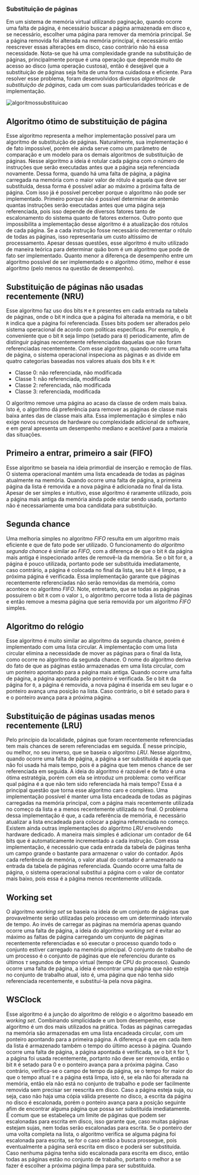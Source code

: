 ### Substituição de páginas
Em um sistema de memória virtual utilizando paginação, quando ocorre uma falta de página, é necessário buscar a página armazenada em disco e, se necessário, escolher uma página para remover da memória principal. Se a página removida foi alterada na memória principal, é necessário então reescrever essas alterações em disco, caso contrário não há essa necessidade. Nota-se que há uma complexidade grande na substituição de páginas, principalmente porque é uma operação que depende muito de acesso ao disco (uma operação custosa), então é desejável que a substituição de páginas seja feita de uma forma cuidadosa e eficiente.
Para resolver esse problema, foram desenvolvidos diversos *algoritmos de substituição de páginas*, cada um com suas particularidades teóricas e de implementação.

![algoritmossubstituicao](algoritmossubstituicao.png)

## Algoritmo ótimo de substituição de página
Esse algoritmo representa a melhor implementação possível para um algoritmo de substituição de páginas. Naturalmente, sua implementação é de fato impossível, porém ele ainda serve como um parâmetro de comparação e um modelo para os demais algoritmos de substituição de páginas.
Nesse algoritmo a ideia é rotular cada página com o número de instruções que serão executadas antes que a página seja referenciada novamente. Dessa forma, quando há uma falta de página, a página carregada na memória com o maior valor de rótulo é aquela que deve ser substituída, dessa forma é possível adiar ao máximo a próxima falta de página.
Com isso já é possível perceber porque o algoritmo não pode ser implementado. Primeiro porque não é possível determinar de antemão quantas instruções serão executadas antes que uma página seja referenciada, pois isso depende de diversos fatores tanto de escalonamento do sistema quanto de fatores externos. Outro ponto que impossibilita a implementação desse algoritmo é a atualização dos rótulos de cada página. Se a cada instrução fosse necessário decrementar o rótulo de todas as páginas, isso representaria um custo altíssimo de processamento.
Apesar dessas questões, esse algoritmo é muito utilizado de maneira teórica para determinar quão bom é um algoritmo que pode de fato ser implementado. Quanto menor a diferença de desempenho entre um algoritmo possível de ser implementado e o algoritmo ótimo, melhor é esse algoritmo (pelo menos na questão de desempenho).

## Substituição de páginas não usadas recentemente (NRU)
Esse algoritmo faz uso dos bits `M` e `R` presentes em cada entrada na tabela de páginas, onde o bit `M` indica que a página foi alterada na memória, e o bit `R` indica que a página foi referenciada. Esses bits podem ser alterados pelo sistema operacional de acordo com políticas específicas. Por exemplo, é conveniente que o bit `R` seja limpo (setado para `0`) periodicamente, afim de distinguir páginas recentemente referenciadas daquelas que não foram referenciadas recentemente.
Com esse algoritmo, quando ocorre uma falta de página, o sistema operacional inspeciona as páginas e as divide em quatro categorias baseadas nos valores atuais dos bits `R` e `M`:

- Classe 0: não referenciada, não modificada
- Classe 1: não referenciada, modificada
- Classe 2: referenciada, não modificada
- Classe 3: referenciada, modificada

O algoritmo remove uma página ao acaso da classe de ordem mais baixa. Isto é, o algoritmo dá preferência para remover as páginas de classe mais baixa antes das de classe mais alta. Essa implementação é simples e não exige novos recursos de hardware ou complexidade adicional de software, e em geral apresenta um desempenho mediano e aceitável para a maioria das situações.

## Primeiro a entrar, primeiro a sair (FIFO)
Esse algoritmo se baseia na ideia primordial de inserção e remoção de filas. O sistema operacional mantém uma lista encadeada de todas as páginas atualmente na memória. Quando ocorre uma falta de página, a primeira página da lista é removida e a nova página é adicionada no final da lista. Apesar de ser simples e intuitivo, esse algoritmo é raramente utilizado, pois a página mais antiga da memória ainda pode estar sendo usada, portanto não é necessariamente uma boa candidata para substituição.

## Segunda chance
Uma melhoria simples no algoritmo *FIFO* resulta em um algoritmo mais eficiente e que de fato pode ser utilizado. O funcionamento do *algoritmo segunda chance* é similar ao *FIFO*, com a diferença de que o bit `R` da página mais antiga é inspecionado antes de removê-la da memória. Se o bit for `0`, a página é pouco utilizada, portanto pode ser substituída imediatamente, caso contrário, a página é colocada no final da lista, seu bit `R` é limpo, e a próxima página é verificada.
Essa implementação garante que páginas recentemente referenciadas não serão removidas da memória, como acontece no algoritmo *FIFO*. Note, entretanto, que se todas as páginas possuírem o bit `R` com o valor `1`, o algoritmo percorre toda a lista de páginas e então remove a mesma página que seria removida por um algoritmo *FIFO* simples.

## Algoritmo do relógio
Esse algoritmo é muito similar ao algoritmo da segunda chance, porém é implementado com uma lista circular. A implementação com uma lista circular elimina a necessidade de mover as páginas para o final da lista, como ocorre no algoritmo da segunda chance. O nome do algoritmo deriva do fato de que as páginas estão armazenadas em uma lista circular, com um ponteiro apontando para a página mais antiga.
Quando ocorre uma falta de página, a página apontada pelo ponteiro é verificada. Se o bit `R` da página for `0`, a página é removida, a nova página é inserida em seu lugar e o ponteiro avança uma posição na lista. Caso contrário, o bit é setado para `0` e o ponteiro avança para a próxima página.

## Substituição de páginas usadas menos recentemente (LRU)
Pelo princípio da localidade, páginas que foram recentemente referenciadas tem mais chances de serem referenciadas em seguida. É nesse princípio, ou melhor, no seu inverso, que se baseia o algoritmo *LRU*. Nesse algoritmo, quando ocorre uma falta de página, a página a ser substituída é aquela que não foi usada há mais tempo, pois é a página que tem menos chance de ser referenciada em seguida.
A ideia do algoritmo é razoável e de fato é uma ótima estratégia, porém com ela se introduz um problema: como verificar qual página é a que não tem sido referenciada há mais tempo? Essa é a principal questão que torna esse algoritmo caro e complexo. Uma implementação possível é manter uma lista encadeada de todas as páginas carregadas na memória principal, com a página mais recentemente utilizada no começo da lista e a menos recentemente utilizada no final. O problema dessa implementação é que, a cada referência de memória, é necessário atualizar a lista encadeada para colocar a página referenciada no começo.
Existem ainda outras implementações do algoritmo *LRU* envolvendo hardware dedicado. A maneira mais simples é adicionar um contador de 64 bits que é automaticamente incrementado a cada instrução. Com essa implementação, é necessário que cada entrada da tabela de páginas tenha um campo grande o bastante para armazenar o valor do contador. Após cada referência de memória, o valor atual do contador é armazenado na entrada da tabela de páginas referenciada. Quando ocorre uma falta de página, o sistema operacional substitui a página com o valor de contator mais baixo, pois essa é a página menos recentemente utilizada.

## Working set
O algoritmo *working set* se baseia na ideia de um conjunto de páginas que provavelmente serão utilizadas pelo processo em um determinado intervalo de tempo. Ao invés de carregar as páginas na memória apenas quando ocorre uma falta de página, a ideia do algoritmo *working set* é evitar ao máximo as faltas de página carregando um conjunto de páginas recentemente referenciadas e só executar o processo quando todo o conjunto estiver carregado na memória principal. O conjunto de trabalho de um processo é o conjunto de páginas que ele referenciou durante os últimos $\tau$ segundos de tempo virtual (tempo de CPU do processo).
Quando ocorre uma falta de página, a ideia é encontrar uma página que não esteja no conjunto de trabalho atual, isto é, uma página que não tenha sido referenciada recentemente, e substituí-la pela nova página.

## WSClock
Esse algoritmo é a junção do algoritmo de relógio e o algoritmo baseado em *working set*. Combinando simplicidade e um bom desempenho, esse algoritmo é um dos mais utilizados na prática. Todas as páginas carregadas na memória são armazenadas em uma lista encadeada circular, com um ponteiro apontando para a primeira página. A diferença é que em cada item da lista é armazenado também o tempo do último acesso à página.
Quando ocorre uma falta de página, a página apontada é verificada, se o bit `R` for 1, a página foi usada recentemente, portanto não deve ser removida, então o bit `R` é setado para 0 e o ponteiro avança para a próxima página. Caso contrário, verifica-se o campo de tempo da página, se o tempo for maior do que o tempo atual $\tau$ e a página está limpa, isto é, se ela não foi alterada na memória, então ela não está no conjunto de trabalho e pode ser facilmente removida sem precisar ser reescrita em disco. Caso a página esteja suja, ou seja, caso não haja uma cópia válida presente no disco, a escrita da página no disco é escalonada, porém o ponteiro avança para a posição seguinte afim de encontrar alguma página que possa ser substituída imediatamente.
É comum que se estabeleça um limite de páginas que podem ser escalonadas para escrita em disco, isso garante que, caso muitas páginas estejam sujas, nem todas serão escalonadas para escrita. Se o ponteiro der uma volta completa na lista, o algoritmo verifica se alguma página foi escalonada para escrita, se for o caso então a busca prossegue, pois eventualmente a página será escrita em disco e poderá ser substituída. Caso nenhuma página tenha sido escalonada para escrita em disco, então todas as páginas estão no conjunto de trabalho, portanto o melhor a se fazer é escolher a próxima página limpa para ser substituída.
